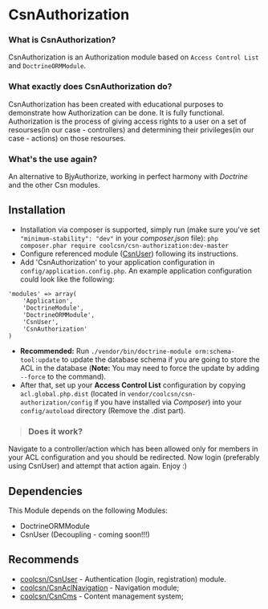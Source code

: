 CsnAuthorization
================

### What is CsnAuthorization? ###
CsnAuthorization is an Authorization module based on `Access Control List` and `DoctrineORMModule`.

### What exactly does CsnAuthorization do? ###
CsnAuthorization has been created with educational purposes to demonstrate how Authorization can be done. It is fully functional.
Authorization is the process of giving access rights to a user on a set of resourses(in our case - controllers) and determining their privileges(in our case - actions) on those resourses.

### What's the use again? ###
An alternative to BjyAuthorize, working in perfect harmony with *Doctrine* and the other Csn modules.

Installation
------------
- Installation via composer is supported, simply run (make sure you've set `"minimum-stability": "dev"` in your *composer.json* file):
`php composer.phar require coolcsn/csn-authorization:dev-master`
- Configure referenced module ([CsnUser](https://github.com/coolcsn/CsnUser)) following its instructions.
- Add 'CsnAuthorization' to your application configuration in `config/application.config.php`. An example application configuration could look like the following:

```
'modules' => array(
    'Application',
    'DoctrineModule',
    'DoctrineORMModule',
    'CsnUser',
    'CsnAuthorization'
)
```

- **Recommended:** Run `./vendor/bin/doctrine-module orm:schema-tool:update` to update the database schema if you are going to store the ACL in the database (**Note:** You may need to force the update by adding ` --force` to the command).
- After that, set up your **Access Control List** configuration by copying `acl.global.php.dist` (located in `vendor/coolcsn/csn-authorization/config` if you have installed via *Composer*) into your `config/autoload` directory (Remove the .dist part).

>### Does it work? ###
Navigate to a controller/action which has been allowed only for members in your ACL configuration and you should be redirected. Now login (preferably using CsnUser) and attempt that action again. Enjoy :)

Dependencies
------------
This Module depends on the following Modules:

- DoctrineORMModule
- CsnUser (Decoupling - coming soon!!!)

Recommends
----------
- [coolcsn/CsnUser](https://github.com/coolcsn/CsnUser) - Authentication (login, registration) module.
- [coolcsn/CsnAclNavigation](https://github.com/coolcsn/CsnAclNavigation) - Navigation module;
- [coolcsn/CsnCms](https://github.com/coolcsn/CsnCms) - Content management system;